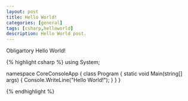 ```yaml
---
layout: post
title: Hello World!
categories: [general]
tags: [csharp,helloworld]
description: Hello World post.
---
```


Obligartory Hello World!

{% highlight csharp %}
using System;

namespace CoreConsoleApp
{
    class Program
    {
        static void Main(string[] args)
        {
            Console.WriteLine("Hello World!");
        }
    }
}
 
{% endhighlight %}